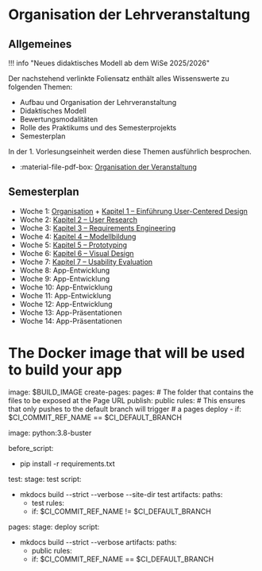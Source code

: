 # Organisation der Lehrveranstaltung

## Allgemeines

!!! info "Neues didaktisches Modell ab dem WiSe 2025/2026"

Der nachstehend verlinkte Foliensatz enthält alles Wissenswerte zu folgenden Themen: 

- Aufbau und Organisation der Lehrveranstaltung
- Didaktisches Modell 
- Bewertungsmodalitäten
- Rolle des Praktikums und des Semesterprojekts
- Semesterplan

In der 1. Vorlesungseinheit werden diese Themen ausführlich besprochen.

- :material-file-pdf-box: [Organisation der Veranstaltung](https://code.fbi.h-da.de/zander/hci/material/-/raw/main/0_organisation/01_organisation.pdf)




## Semesterplan

- Woche 1: [Organisation](0_organisation.md) + [Kapitel 1 – Einführung User-Centered Design](1_user-centered_design.md)
- Woche 2: [Kapitel 2 – User Research](2_user_research.md)
- Woche 3: [Kapitel 3 – Requirements Engineering](3_requirements_engineering.md)
- Woche 4: [Kapitel 4 – Modellbildung](4_models.md)
- Woche 5: [Kapitel 5 – Prototyping](5_prototyping.md)
- Woche 6: [Kapitel 6 – Visual Design](6_visual_design.md)
- Woche 7: [Kapitel 7 – Usability Evaluation](7_usability.md)
- Woche 8: App-Entwicklung
- Woche 9: App-Entwicklung
- Woche 10: App-Entwicklung
- Woche 11: App-Entwicklung
- Woche 12: App-Entwicklung
- Woche 13: App-Präsentationen
- Woche 14: App-Präsentationen  



# The Docker image that will be used to build your app
image: $BUILD_IMAGE
create-pages:
  pages:
    # The folder that contains the files to be exposed at the Page URL
    publish: public
  rules:
    # This ensures that only pushes to the default branch will trigger
    # a pages deploy
    - if: $CI_COMMIT_REF_NAME == $CI_DEFAULT_BRANCH



image: python:3.8-buster

before_script:
  - pip install -r requirements.txt

test:
  stage: test
  script:
  - mkdocs build --strict --verbose --site-dir test
  artifacts:
    paths:
    - test
  rules:
    - if: $CI_COMMIT_REF_NAME != $CI_DEFAULT_BRANCH

pages:
  stage: deploy
  script:
  - mkdocs build --strict --verbose
  artifacts:
    paths:
    - public
  rules:
    - if: $CI_COMMIT_REF_NAME == $CI_DEFAULT_BRANCH
